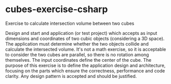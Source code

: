 # cubes-exercise-csharp
Exercise to calculate intersection volume between two cubes

Design and start and application (or test project) which accepts as input dimensions and coordinates of two cubic objects (considering a 3D space). The application must determine whether the two objects collide and calculate the intersected volume.
It's not a math exercise, so it is acceptable to consider the two cubes are parallel, so there is no rotation among themselves.
The input coordinates define the center of the cube.
The purpose of this exercise is to define the application design and architecture, focusing on the parts which ensure the correctness, performance and code clarity. Any design pattern is accepted and should be justified.

